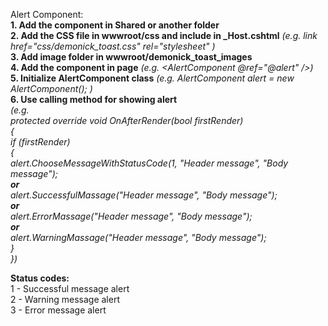 Alert Component:  
**1. Add the component in Shared or another folder**  
**2. Add the CSS file in wwwroot/css and include in _Host.cshtml** _(e.g. link href="css/demonick_toast.css" rel="stylesheet" )_  
**3. Add image folder in wwwroot/demonick_toast_images**  
**4. Add the component in page** _(e.g. <AlertComponent @ref="@alert" />)_  
**5. Initialize AlertComponent class** _(e.g. AlertComponent alert = new AlertComponent(); )_  
**6. Use calling method for showing alert**  
_(e.g.  
protected override void OnAfterRender(bool firstRender)  
    {  
        if (firstRender)  
        {  
            alert.ChooseMessageWithStatusCode(1, "Header message", "Body message");  
**or**  
            alert.SuccessfulMassage("Header message", "Body message");  
**or**  
            alert.ErrorMassage("Header message", "Body message");  
**or**  
            alert.WarningMassage("Header message", "Body message");  
        }  
    })_  

**Status codes:**  
1 - Successful message alert  
2 - Warning message alert  
3 - Error message alert  
